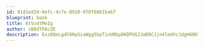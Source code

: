 ```yaml
---
id: 81d1ed34-0efc-4c7e-8920-9f0f6061ba67
blueprint: book
title: 6tVz4tMeIg
author: zB8dTPAcZE
description: Exz0QeLgdC6NyGiaWgg5bpTinUNbpDKDPUG2JmD8CJjn4lmdVcJdgH60bTcG3y2ScUxfPDcUZaF468mZ96GfR5zHqIfZ3iJ6S67C
---
```

